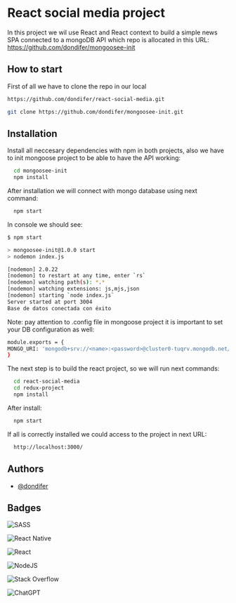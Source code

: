 
# React social media project

In this project we wil use React and React context to build a simple news SPA connected to a mongoDB API which repo is allocated in this URL:
https://github.com/dondifer/mongoosee-init


## How to start
First of all we have to clone the repo in our local


```bash
https://github.com/dondifer/react-social-media.git
 ```

```bash
git clone https://github.com/dondifer/mongoosee-init.git
 ```



## Installation

Install all neccesary dependencies with npm in both projects, also we have to init mongoose project to be able to have the API working:

```bash
  cd mongoosee-init   
  npm install
```
After installation we will connect with mongo database using next command:
```bash
  npm start
```
In console we should see:
```bash
$ npm start

> mongoosee-init@1.0.0 start
> nodemon index.js

[nodemon] 2.0.22
[nodemon] to restart at any time, enter `rs`
[nodemon] watching path(s): *.*
[nodemon] watching extensions: js,mjs,json
[nodemon] starting `node index.js`
Server started at port 3004
Base de datos conectada con éxito
```

Note: pay attention to .config file in mongoose project it is important to set your DB configuration as well:

```bash
module.exports = {
MONGO_URI: 'mongodb+srv://<name>:<password>@cluster0-tuqrv.mongodb.net/test?retryWrites=true&w=majority'
}
```

The next step is to build the react project, so we will run next commands: 

```bash
  cd react-social-media
  cd redux-project  
  npm install
```

After install: 

```bash
  npm start
```

If all is correctly installed we could access to the project in next URL:

```bash
  http://localhost:3000/
```


    
## Authors

- [@dondifer](https://www.github.com/dondifer)


## Badges

![SASS](https://img.shields.io/badge/SASS-hotpink.svg?style=for-the-badge&logo=SASS&logoColor=white)

![React Native](https://img.shields.io/badge/react_native-%2320232a.svg?style=for-the-badge&logo=react&logoColor=%2361DAFB)

![React](https://img.shields.io/badge/react-%2320232a.svg?style=for-the-badge&logo=react&logoColor=%2361DAFB)

![NodeJS](https://img.shields.io/badge/node.js-6DA55F?style=for-the-badge&logo=node.js&logoColor=white)

![Stack Overflow](https://img.shields.io/badge/-Stackoverflow-FE7A16?style=for-the-badge&logo=stack-overflow&logoColor=white)

![ChatGPT](https://img.shields.io/badge/chatGPT-74aa9c?style=for-the-badge&logo=openai&logoColor=white)

